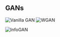 ## GANs

![Vanilla GAN](https://github.com/Puneet2000/GANs/blob/master/samples/VGAN/image.png)
![WGAN](https://github.com/Puneet2000/GANs/blob/master/samples/WGAN/output.png)

![InfoGAN](https://github.com/Puneet2000/GANs/blob/master/samples/infoGAN2/epoch_24_pytorch.png)
